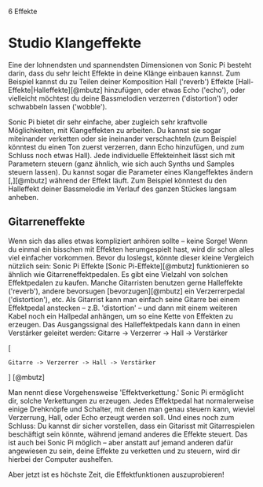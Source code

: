 6 Effekte

# Studio Klangeffekte

Eine der lohnendsten und spannendsten Dimensionen von Sonic Pi besteht darin, dass du sehr leicht Effekte in deine Klänge einbauen kannst. Zum Beispiel kannst du zu Teilen deiner Komposition Hall ('reverb') Effekte [Hall-Effekte|Halleffekte][@mbutz] hinzufügen, oder etwas Echo ('echo'), oder vielleicht möchtest du deine Bassmelodien verzerren ('distortion') oder schwabbeln lassen ('wobble').

Sonic Pi bietet dir sehr einfache, aber zugleich sehr kraftvolle Möglichkeiten, mit Klangeffekten zu arbeiten. Du kannst sie sogar miteinander verketten oder sie ineinander verschachteln (zum Beispiel könntest du einen Ton zuerst verzerren, dann Echo hinzufügen, und zum Schluss noch etwas Hall). Jede individuelle Effekteinheit lässt sich mit Parametern steuern (ganz ähnlich, wie sich auch Synths und Samples steuern lassen). Du kannst sogar die Parameter eines Klangeffektes ändern [,][@mbutz] während der Effekt läuft. Zum Beispiel könntest du den Halleffekt deiner Bassmelodie im Verlauf des ganzen Stückes langsam anheben.

## Gitarreneffekte

Wenn sich das alles etwas kompliziert anhören sollte – keine Sorge! Wenn du einmal ein bisschen mit Effekten herumgespielt hast, wird dir schon alles viel einfacher vorkommen. Bevor du loslegst, könnte dieser kleine Vergleich nützlich sein: Sonic Pi Effekte [Sonic Pi-Effekte][@mbutz] funktionieren so ähnlich wie Gitarreneffektpedalen. Es gibt eine Vielzahl von solchen Effektpedalen zu kaufen. Manche Gitarristen benutzen gerne Halleffekte ('reverb'), andere bevorsugen [bevorzugen][@mbutz] ein Verzerrerpedal ('distortion'), etc. Als Gitarrist kann man einfach seine Gitarre bei einem Effektpedal anstecken – z.B. 'distortion' – und dann mit einem weiteren Kabel noch ein Hallpedal anhängen, um so eine Kette von Effekten zu erzeugen. Das Ausgangssignal des Halleffektpedals kann dann in einen Verstärker geleitet werden: Gitarre -> Verzerrer -> Hall -> Verstärker

[
```
Gitarre -> Verzerrer -> Hall -> Verstärker
```
]
[@mbutz]

Man nennt diese Vorgehensweise 'Effektverkettung.' Sonic Pi ermöglicht dir, solche Verkettungen zu erzeugen. Jedes Effektpedal hat normalerweise einige Drehknöpfe und Schalter, mit denen man genau steuern kann, wieviel Verzerrung, Hall, oder Echo erzeugt werden soll. Und eines noch zum Schluss: Du kannst dir sicher vorstellen, dass ein Gitarisst mit Gitarrespielen beschäftigt sein könnte, während jemand anderes die Effekte steuert. Das ist auch bei Sonic Pi möglich – aber anstatt auf jemand anderen dafür angewiesen zu sein, deine Effekte zu verketten und zu steuern, wird dir hierbei der Computer aushelfen.

Aber jetzt ist es höchste Zeit, die Effektfunktionen auszuprobieren!




